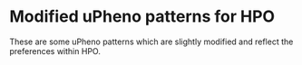 # Modified uPheno patterns for HPO

These are some uPheno patterns which are slightly modified and reflect
the preferences within HPO.